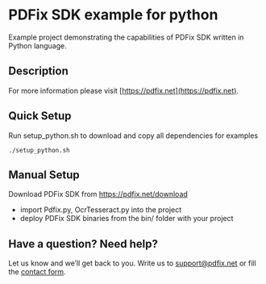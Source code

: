 # PDFix SDK example for python
Example project demonstrating the capabilities of PDFix SDK written in Python language.

## Description

For more information please visit [https://pdfix.net](https://pdfix.net).

## Quick Setup

Run setup_python.sh to download and copy all dependencies for examples
```
./setup_python.sh
```

## Manual Setup

Download PDFix SDK from https://pdfix.net/download
- import Pdfix.py, OcrTesseract.py into the project
- deploy PDFix SDK binaries from the bin/ folder with your project

## Have a question? Need help?
Let us know and we’ll get back to you. Write us to support@pdfix.net or fill the [contact form](https://pdfix.net/support/).